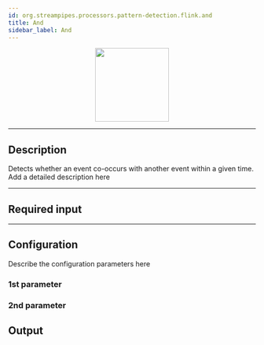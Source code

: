 ```yaml
---
id: org.streampipes.processors.pattern-detection.flink.and
title: And
sidebar_label: And
---
```




<p align="center"> 
    <img src="/img/pipeline-elements/org.streampipes.processors.pattern-detection.flink.and/icon.png" width="150px;" class="pe-image-documentation"/>
</p>

***

## Description

Detects whether an event co-occurs with another event within a given time.
Add a detailed description here

***

## Required input


***

## Configuration

Describe the configuration parameters here

### 1st parameter


### 2nd parameter

## Output